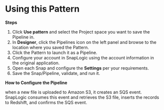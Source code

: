 # Using this Pattern

**Steps**

1. Click **Use pattern** and select the Project space you want to save the Pipeline in.
2. In **Designer**, click the Pipelines icon on the left panel and browse to the location where you saved the Pattern.
3. Click the Pattern to launch it as a Pipeline.
4. Configure your account in SnapLogic using the account information in the original application.
5. Open each Snap and configure the **Settings** per your requirements.
6. Save the Snap/Pipeline, validate, and run it.

**How to Configure the Pipeline**

when a new file is uploaded to Amazon S3, it creates an SQS event. SnapLogic consumes this event and retrieves the S3 file, inserts the records to Redshift, and confirms the SQS event.
